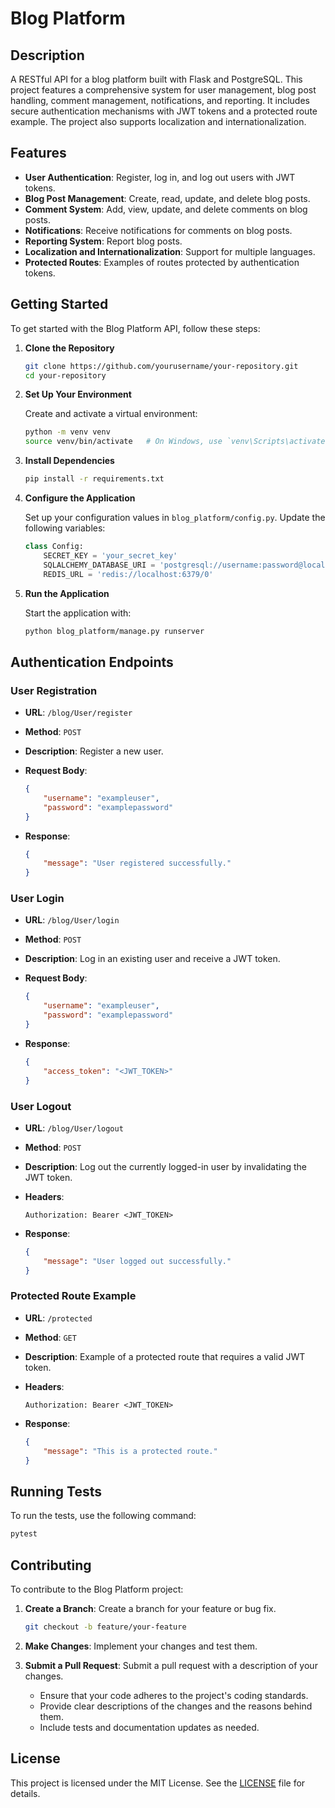# Blog Platform

## Description

A RESTful API for a blog platform built with Flask and PostgreSQL. This project features a comprehensive system for user management, blog post handling, comment management, notifications, and reporting. It includes secure authentication mechanisms with JWT tokens and a protected route example. The project also supports localization and internationalization.

## Features

- **User Authentication**: Register, log in, and log out users with JWT tokens.
- **Blog Post Management**: Create, read, update, and delete blog posts.
- **Comment System**: Add, view, update, and delete comments on blog posts.
- **Notifications**: Receive notifications for comments on blog posts.
- **Reporting System**: Report blog posts.
- **Localization and Internationalization**: Support for multiple languages.
- **Protected Routes**: Examples of routes protected by authentication tokens.

## Getting Started

To get started with the Blog Platform API, follow these steps:

1. **Clone the Repository**

    ```sh
    git clone https://github.com/yourusername/your-repository.git
    cd your-repository
    ```

2. **Set Up Your Environment**

    Create and activate a virtual environment:

    ```sh
    python -m venv venv
    source venv/bin/activate   # On Windows, use `venv\Scripts\activate`
    ```

3. **Install Dependencies**

    ```sh
    pip install -r requirements.txt
    ```

4. **Configure the Application**

    Set up your configuration values in `blog_platform/config.py`. Update the following variables:

    ```python
    class Config:
        SECRET_KEY = 'your_secret_key'
        SQLALCHEMY_DATABASE_URI = 'postgresql://username:password@localhost:5432/your_database'
        REDIS_URL = 'redis://localhost:6379/0'
    ```

5. **Run the Application**

    Start the application with:

    ```sh
    python blog_platform/manage.py runserver
    ```

## Authentication Endpoints

### User Registration

- **URL**: `/blog/User/register`
- **Method**: `POST`
- **Description**: Register a new user.
- **Request Body**:

    ```json
    {
        "username": "exampleuser",
        "password": "examplepassword"
    }
    ```

- **Response**:

    ```json
    {
        "message": "User registered successfully."
    }
    ```

### User Login

- **URL**: `/blog/User/login`
- **Method**: `POST`
- **Description**: Log in an existing user and receive a JWT token.
- **Request Body**:

    ```json
    {
        "username": "exampleuser",
        "password": "examplepassword"
    }
    ```

- **Response**:

    ```json
    {
        "access_token": "<JWT_TOKEN>"
    }
    ```

### User Logout

- **URL**: `/blog/User/logout`
- **Method**: `POST`
- **Description**: Log out the currently logged-in user by invalidating the JWT token.
- **Headers**:

    ```http
    Authorization: Bearer <JWT_TOKEN>
    ```

- **Response**:

    ```json
    {
        "message": "User logged out successfully."
    }
    ```

### Protected Route Example

- **URL**: `/protected`
- **Method**: `GET`
- **Description**: Example of a protected route that requires a valid JWT token.
- **Headers**:

    ```http
    Authorization: Bearer <JWT_TOKEN>
    ```

- **Response**:

    ```json
    {
        "message": "This is a protected route."
    }
    ```

## Running Tests

To run the tests, use the following command:

```sh
pytest
```
## Contributing

To contribute to the Blog Platform project:

1. **Create a Branch**: Create a branch for your feature or bug fix.

    ```sh
    git checkout -b feature/your-feature
    ```

2. **Make Changes**: Implement your changes and test them.

3. **Submit a Pull Request**: Submit a pull request with a description of your changes.

    - Ensure that your code adheres to the project's coding standards.
    - Provide clear descriptions of the changes and the reasons behind them.
    - Include tests and documentation updates as needed.

## License

This project is licensed under the MIT License. See the [LICENSE](LICENSE) file for details.
